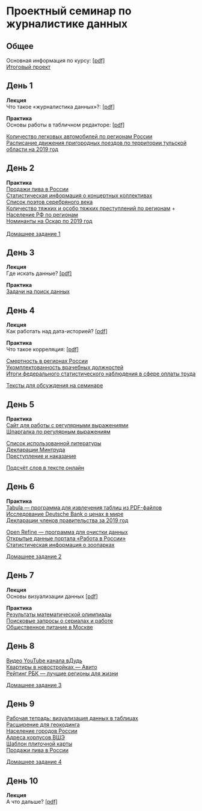 # Проектный семинар по журналистике данных

## Общее
Основная информация по курсу: [[pdf]](lections/guide.pdf)<br>
[Итоговый проект](homeworks/project.md)


## День 1
**Лекция**<br>
Что такое «журналистика данных»?: [[pdf]](lections/lection1.pdf)<br>

**Практика**<br>
Основы работы в табличном редакторе: [[pdf]](lections/seminar1.pdf)<br>

[Количество легковых автомобилей по регионам России](data/cars.csv)<br>
[Расписание движения пригородных поездов по территории тульской области на 2019 год](data/trains_tula.csv)<br>

## День 2
**Практика**<br>
[Продажи пива в России](https://fedstat.ru/indicator/57960)<br>
[Статистическая информация о концертных коллективах](https://opendata.mkrf.ru/opendata/7705851331-stat_concert_band)<br>
[Список поэтов серебряного века](https://ru.wikipedia.org/wiki/%D0%A0%D1%83%D1%81%D1%81%D0%BA%D0%B8%D0%B5_%D0%BF%D0%BE%D1%8D%D1%82%D1%8B_%D0%A1%D0%B5%D1%80%D0%B5%D0%B1%D1%80%D1%8F%D0%BD%D0%BE%D0%B3%D0%BE_%D0%B2%D0%B5%D0%BA%D0%B0)<br>
[Количество тяжких и особо тяжких преступлений по регионам](https://fedstat.ru/indicator/36223) + [Население РФ по регионам](https://showdata.gks.ru/report/278928) <br>
[Номинанты на Оскар по 2019 год](data/oscar_nominations_data.csv)<br>
<br>
[Домашнее задание 1](homeworks/hw1.md)

## День 3
**Лекция**<br>
Где искать данные? [[pdf]](lections/lection2.pdf)<br>

**Практика**<br>
[Задачи на поиск данных](https://docs.google.com/document/d/1O7yTBui6XVFsEsq04p_SatrB_c0rjT-9T5bYUz0OZJE/edit?usp=sharing)<br>

## День 4
**Лекция**<br>
Как работать над дата-историей? [[pdf]](lections/lection3.pdf)<br>

**Практика**<br>
Что такое корреляция: [[pdf]](lections/seminar2.pdf)<br>

[Смертность в регионах России](https://fedstat.ru/indicator/43516)<br>
[Укомплектованность врачебных должностей](https://www.fedstat.ru/indicator/59510)<br>
[Итоги федерального статистического наблюдения в сфере оплаты труда](https://rosstat.gov.ru/storage/mediabank/itog-monitor04-19.html)<br>

[Тексты для обсуждения на семинаре](https://docs.google.com/document/d/1HNyVhjm9bYZVkOfeA-gYfaQqwFEDvfNoMpYGsX2m5mg/edit?usp=sharing)

## День 5
**Практика**<br>
[Сайт для работы с регулярными выражениями](https://regex101.com/)<br>
[Шпаргалка по регулярным выражениям](https://docs.google.com/spreadsheets/d/1dTxbN3b8Op_erqI3Y20TT5PA0xwdtqdSHHBW5oFr5WQ/edit?usp=sharing)<br>

[Список использованной литературы](https://studfile.net/preview/1475661/page:7/)<br>
[Декларации Минтруда](data/declare.docx)<br>
[Преступление и наказание](data/prestuplenie.doc)<br>

[Подсчёт слов в тексте онлайн](https://iksweb.ru/tools/lemma/)<br>

## День 6
**Практика**<br>
[Tabula — программа для извлечения таблиц из PDF-файлов](https://tabula.technology/)<br>
[Исследование Deutsche Bank о ценах в мире](https://www.dbresearch.com/PROD/RPS_EN-PROD/PROD0000000000494405/Mapping_the_world%27s_prices_2019.pdf)<br>
[Декларации членов правительства за 2019 год](http://static.government.ru/media/files/MHvQS160MZshfOcPSVScIgEP8iDG9Raq.pdf)

[Open Refine — программа для очистки данных](https://openrefine.org/)<br>
[Открытые данные портала «Работа в России»](https://trudvsem.ru/opendata)<br>
[Статистическая информация о зоопарках](https://opendata.mkrf.ru/opendata/7705851331-stat_zoo)<br>

[Домашнее задание 2](homeworks/hw2.md)

## День 7
**Лекция**<br>
Основы визуализации данных [[pdf]](lections/lection4.pdf)<br>

**Практика**<br>
[Результаты математической олимпиады](https://www.imo-official.org/year_country_r.aspx?year=2020&column=total&order=desc)<br>
[Поисковые запросы о сериалах и работе](https://trends.google.ru/trends/explore?geo=RU&q=%2Fm%2F02p0w7_,%2Fm%2F04115t2)<br>
[Общественное питание в Москве](https://data.mos.ru/opendata/7710881420-obshchestvennoe-pitanie-v-moskve)<br>

## День 8

[Видео YouTube канала вДудь](https://www.youtube.com/c/vdud/videos)<br>
[Квартиры в новостройках — Авито](https://www.avito.ru/moskva/kvartiry/prodam/novostroyka-ASgBAQICAUSSA8YQAUDmBxSOUg?cd=1&rn=25928)<br>
[Рейтинг РБК — лучшие регионы для жизни](https://www.rbc.ru/society/21/07/2020/5f159b3b9a79472f207e8324)

[Домашнее задание 3](homeworks/hw3.md)

## День 9

[Рабочая тетрадь: визуализация данных в таблицах](https://docs.google.com/spreadsheets/d/1rZatjNltUVKPW6GmIr9j_bo-dTJA8aeBmzpqe4fRN1s/copy)<br>
[Расширение для геокодинга](https://workspace.google.com/marketplace/app/geocoding_by_smartmonkey/1033231575312?hl=ru)<br>
[Население городов России](https://docs.google.com/spreadsheets/d/1Ccg1bBLrtXMDVCZyNrlASEr_-MKoRrMuukOB5OZx78c/copy)<br>
[Адреса корпусов ВШЭ](https://www.hse.ru/buildinghse/list)<br>
[Шаблон плиточной карты](https://docs.google.com/spreadsheets/d/10YgDwuLM_clbYp90-6GSng_Z0_ktwbjwF7aKs26RzBo/copy)<br>
[Продажи пива в России](https://fedstat.ru/indicator/57960)<br>

[Домашнее задание 4](homeworks/hw4.md)

## День 10
**Лекция**<br>
А что дальше? [[pdf]](lections/lection5.pdf)<br>